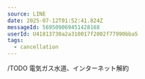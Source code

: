 ```yaml
---
source: LINE
date: 2025-07-12T01:52:41.824Z
messageId: 569509069451428168
userId: U41813730a2a310017f2002f77990bba5
tags:
  - cancellation
---
```


/TODO
電気ガス水道、インターネット解約
